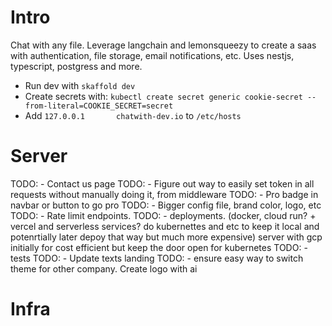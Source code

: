 
# Intro

Chat with any file. Leverage langchain and lemonsqueezy to create a saas with authentication, file storage, email notifications, etc. Uses nestjs, typescript, postgress and more.

- Run dev with `skaffold dev`
- Create secrets with: `kubectl create secret generic cookie-secret --from-literal=COOKIE_SECRET=secret`
- Add `127.0.0.1       chatwith-dev.io` to `/etc/hosts`

# Server

TODO: - Contact us page
TODO: - Figure out way to easily set token in all requests without manually doing it, from middleware
TODO: - Pro badge in navbar or button to go pro
TODO: - Bigger config file, brand color, logo, etc
TODO: - Rate limit endpoints.
TODO: - deployments. (docker, cloud run? + vercel and serverless services? do kubernettes and etc to keep it local and potenrtially later depoy that way but much more expensive) server with gcp initially for cost efficient but keep the door open for kubernetes
TODO: - tests
TODO: - Update texts landing
TODO: - ensure easy way to switch theme for other company. Create logo with ai

# Infra




